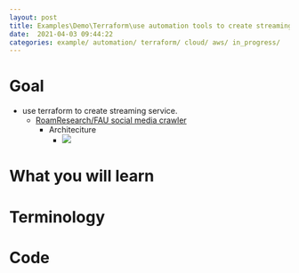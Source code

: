 ```yaml
---
layout: post
title: Examples\Demo\Terraform\use automation tools to create streaming platform
date:  2021-04-03 09:44:22
categories: example/ automation/ terraform/ cloud/ aws/ in_progress/
---
```


# Goal
* use terraform to create streaming service.
    * [RoamResearch/FAU social media crawler](https://roamresearch.com/#/app/AdaptiveGraphStucture/page/f4J68T35w)
        * Architeciture
            * ![](https://firebasestorage.googleapis.com/v0/b/firescript-577a2.appspot.com/o/imgs%2Fapp%2FAdaptiveGraphStucture%2FwUmEf-unR5.png?alt=media&token=7a7893f9-b706-4e4b-8b22-3ec12d56bda7)
# What you will learn
# Terminology
# Code 

